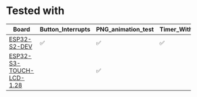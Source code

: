 # Tested with 
| Board | Button_Interrupts | PNG_animation_test | Timer_With_Epoch_Time_Interrupts_Test | config_test | dft_test
|----|----|----|----|----|----| 
| [ESP32-S2-DEV](https://www.waveshare.com/wiki/NodeMCU-32-S2-Kit) | ✅ | ✅ | ✅ | ✅ | ✅ |
| [ESP32-S3-TOUCH-LCD-1.28](https://www.waveshare.com/wiki/ESP32-S3-Touch-LCD-1.28) | | ✅ | | ✅ | |
